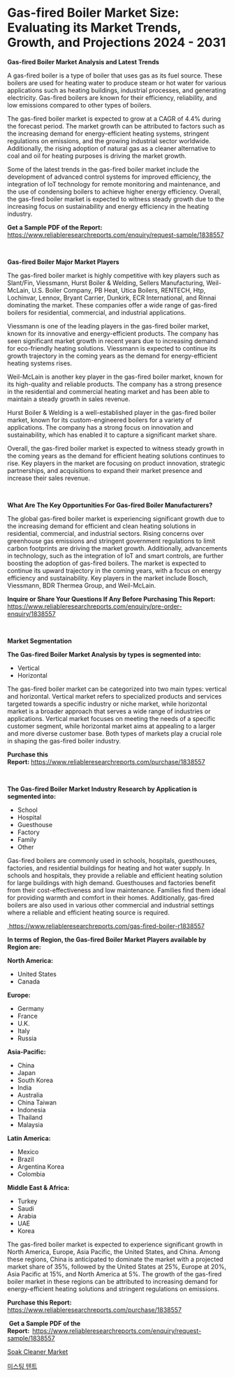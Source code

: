 <p><h1>Gas-fired Boiler Market Size: Evaluating its Market Trends, Growth, and Projections 2024 - 2031</h1></p><p><strong>Gas-fired Boiler Market Analysis and Latest Trends</strong></p>
<p><p>A gas-fired boiler is a type of boiler that uses gas as its fuel source. These boilers are used for heating water to produce steam or hot water for various applications such as heating buildings, industrial processes, and generating electricity. Gas-fired boilers are known for their efficiency, reliability, and low emissions compared to other types of boilers.</p><p>The gas-fired boiler market is expected to grow at a CAGR of 4.4% during the forecast period. The market growth can be attributed to factors such as the increasing demand for energy-efficient heating systems, stringent regulations on emissions, and the growing industrial sector worldwide. Additionally, the rising adoption of natural gas as a cleaner alternative to coal and oil for heating purposes is driving the market growth.</p><p>Some of the latest trends in the gas-fired boiler market include the development of advanced control systems for improved efficiency, the integration of IoT technology for remote monitoring and maintenance, and the use of condensing boilers to achieve higher energy efficiency. Overall, the gas-fired boiler market is expected to witness steady growth due to the increasing focus on sustainability and energy efficiency in the heating industry.</p></p>
<p><strong>Get a Sample PDF of the Report:&nbsp;</strong> <a href="https://www.reliableresearchreports.com/enquiry/request-sample/1838557">https://www.reliableresearchreports.com/enquiry/request-sample/1838557</a></p>
<p>&nbsp;</p>
<p><strong>Gas-fired Boiler Major Market Players</strong></p>
<p><p>The gas-fired boiler market is highly competitive with key players such as Slant/Fin, Viessmann, Hurst Boiler & Welding, Sellers Manufacturing, Weil-McLain, U.S. Boiler Company, PB Heat, Utica Boilers, RENTECH, Htp, Lochinvar, Lennox, Bryant Carrier, Dunkirk, ECR International, and Rinnai dominating the market. These companies offer a wide range of gas-fired boilers for residential, commercial, and industrial applications.</p><p>Viessmann is one of the leading players in the gas-fired boiler market, known for its innovative and energy-efficient products. The company has seen significant market growth in recent years due to increasing demand for eco-friendly heating solutions. Viessmann is expected to continue its growth trajectory in the coming years as the demand for energy-efficient heating systems rises.</p><p>Weil-McLain is another key player in the gas-fired boiler market, known for its high-quality and reliable products. The company has a strong presence in the residential and commercial heating market and has been able to maintain a steady growth in sales revenue.</p><p>Hurst Boiler & Welding is a well-established player in the gas-fired boiler market, known for its custom-engineered boilers for a variety of applications. The company has a strong focus on innovation and sustainability, which has enabled it to capture a significant market share.</p><p>Overall, the gas-fired boiler market is expected to witness steady growth in the coming years as the demand for efficient heating solutions continues to rise. Key players in the market are focusing on product innovation, strategic partnerships, and acquisitions to expand their market presence and increase their sales revenue.</p></p>
<p>&nbsp;</p>
<p><strong>What Are The Key Opportunities For Gas-fired Boiler Manufacturers?</strong></p>
<p><p>The global gas-fired boiler market is experiencing significant growth due to the increasing demand for efficient and clean heating solutions in residential, commercial, and industrial sectors. Rising concerns over greenhouse gas emissions and stringent government regulations to limit carbon footprints are driving the market growth. Additionally, advancements in technology, such as the integration of IoT and smart controls, are further boosting the adoption of gas-fired boilers. The market is expected to continue its upward trajectory in the coming years, with a focus on energy efficiency and sustainability. Key players in the market include Bosch, Viessmann, BDR Thermea Group, and Weil-McLain.</p></p>
<p><strong>Inquire or Share Your Questions If Any Before Purchasing This Report:</strong> <a href="https://www.reliableresearchreports.com/enquiry/pre-order-enquiry/1838557">https://www.reliableresearchreports.com/enquiry/pre-order-enquiry/1838557</a></p>
<p>&nbsp;</p>
<p><strong>Market Segmentation</strong></p>
<p><strong>The Gas-fired Boiler Market Analysis by types is segmented into:</strong></p>
<p><ul><li>Vertical</li><li>Horizontal</li></ul></p>
<p><p>The gas-fired boiler market can be categorized into two main types: vertical and horizontal. Vertical market refers to specialized products and services targeted towards a specific industry or niche market, while horizontal market is a broader approach that serves a wide range of industries or applications. Vertical market focuses on meeting the needs of a specific customer segment, while horizontal market aims at appealing to a larger and more diverse customer base. Both types of markets play a crucial role in shaping the gas-fired boiler industry.</p></p>
<p><strong>Purchase this Report:&nbsp;</strong><a href="https://www.reliableresearchreports.com/purchase/1838557">https://www.reliableresearchreports.com/purchase/1838557</a></p>
<p>&nbsp;</p>
<p><strong>The Gas-fired Boiler Market Industry Research by Application is segmented into:</strong></p>
<p><ul><li>School</li><li>Hospital</li><li>Guesthouse</li><li>Factory</li><li>Family</li><li>Other</li></ul></p>
<p><p>Gas-fired boilers are commonly used in schools, hospitals, guesthouses, factories, and residential buildings for heating and hot water supply. In schools and hospitals, they provide a reliable and efficient heating solution for large buildings with high demand. Guesthouses and factories benefit from their cost-effectiveness and low maintenance. Families find them ideal for providing warmth and comfort in their homes. Additionally, gas-fired boilers are also used in various other commercial and industrial settings where a reliable and efficient heating source is required.</p></p>
<p><a href="https://www.reliableresearchreports.com/gas-fired-boiler-r1838557">&nbsp;https://www.reliableresearchreports.com/gas-fired-boiler-r1838557</a></p>
<p><strong>In terms of Region, the Gas-fired Boiler Market Players available by Region are:</strong></p>
<p>
    <p> <strong> North America: </strong>
        <ul>
            <li>United States</li>
            <li>Canada</li>
        </ul>
        </p> 
    <p> <strong> Europe: </strong>
        <ul>
            <li>Germany</li>
            <li>France</li>
            <li>U.K.</li>
            <li>Italy</li>
            <li>Russia</li>
        </ul>
        </p> 
    <p> <strong> Asia-Pacific: </strong>
        <ul>
            <li>China</li>
            <li>Japan</li>
            <li>South Korea</li>
            <li>India</li>
            <li>Australia</li>
            <li>China Taiwan</li>
            <li>Indonesia</li>
            <li>Thailand</li>
            <li>Malaysia</li>
        </ul>
        </p> 
    <p> <strong> Latin America: </strong>
        <ul>
            <li>Mexico</li>
            <li>Brazil</li>
            <li>Argentina Korea</li>
            <li>Colombia</li>
        </ul>
        </p> 
    <p> <strong> Middle East & Africa: </strong>
        <ul>
            <li>Turkey</li>
            <li>Saudi</li>
            <li>Arabia</li>
            <li>UAE</li>
            <li>Korea</li>
        </ul>
    </p>
    </p>
<p><p>The gas-fired boiler market is expected to experience significant growth in North America, Europe, Asia Pacific, the United States, and China. Among these regions, China is anticipated to dominate the market with a projected market share of 35%, followed by the United States at 25%, Europe at 20%, Asia Pacific at 15%, and North America at 5%. The growth of the gas-fired boiler market in these regions can be attributed to increasing demand for energy-efficient heating solutions and stringent regulations on emissions.</p></p>
<p><strong>Purchase this Report: </strong><a href="https://www.reliableresearchreports.com/purchase/1838557">https://www.reliableresearchreports.com/purchase/1838557</a></p>
<p>&nbsp;<strong>Get a Sample PDF of the Report:&nbsp;&nbsp;</strong><a href="https://www.reliableresearchreports.com/enquiry/request-sample/1838557">https://www.reliableresearchreports.com/enquiry/request-sample/1838557</a></p>
<p><strong></strong></p>
<p><p><a href="https://issuu.com/reportprime-2/docs/soak-cleaner-market-size-2030.pptx">Soak Cleaner Market</a></p><p><a href="https://github.com/laholand/Market-Research-Report-List-3/blob/main/244799438931.md">미스팅 텐트</a></p></p>
